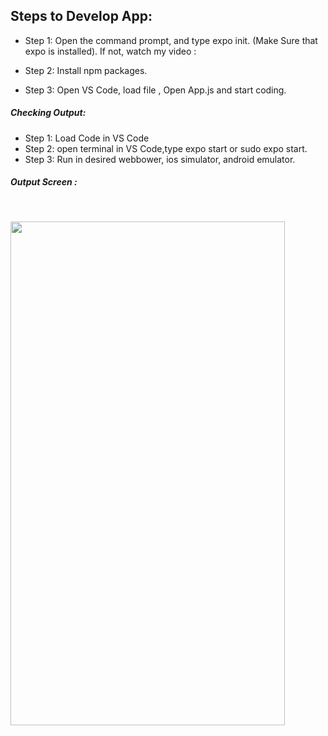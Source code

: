 ## Steps to Develop App:

- Step 1: Open the command prompt, and type expo init. (Make Sure that expo is installed).
If not, watch my video : 

- Step 2: Install npm packages.
- Step 3: Open VS Code, load file , Open App.js and start coding.

##### Checking Output:
- Step 1: Load Code in VS Code
- Step 2: open terminal in VS Code,type expo start or sudo expo start.
- Step 3: Run in desired webbower, ios simulator, android emulator.


##### Output Screen :
<br/>

<img src ="https://user-images.githubusercontent.com/59869563/91941164-62bf7780-ed16-11ea-8a59-1b9c3d6f6c5a.png" 
width="439px" height="806px">


